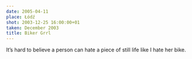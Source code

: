 ```yaml
---
date: 2005-04-11
place: Łódź
shot: 2003-12-25 16:00:00+01
taken: December 2003
title: Biker Grrl
---
```


It’s hard to believe a person can hate a piece of still life like I hate her bike.
